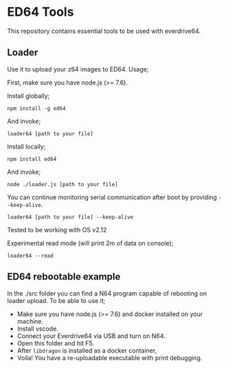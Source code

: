 # ED64 Tools

This repository contains essential tools to be used with everdrive64.

## Loader

Use it to upload your z64 images to ED64. Usage;

First, make sure you have node.js (>= 7.6).

Install globally;

    npm install -g ed64

And invoke;

    loader64 [path to your file]

Install locally;

    npm install ed64

And invoke;

    node ./loader.js [path to your file]

You can continue monitoring serial communication after boot by providing `--keep-alive`.

    loader64 [path to your file] --keep-alive

Tested to be working with OS v2.12

Experimental read mode (will print 2m of data on console);

    loader64 --read

## ED64 rebootable example

In the ./src folder you can find a N64 program capable of rebooting on loader upload. To be able to use it;

- Make sure you have node.js (>= 7.6) and docker installed on your machine.
- Install vscode.
- Connect your Everdrive64 via USB and turn on N64.
- Open this folder and hit F5.
- After `libdragon` is installed as a docker container,
- Voila! You have a re-uploadable executable with print debugging.